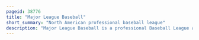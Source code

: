 ```yaml
---
pageid: 38776
title: "Major League Baseball"
short_summary: "North American professional baseball league"
description: "Major League Baseball is a professional Baseball League and the highest Level of professional Baseball in North America. One of the major professional Sports Leagues in the United States and Canada, Mlb comprises 30 Teams, divided equally between the National League and the American League, with 29 in the United States and 1 in Canada. Formed in 1876 and 1901, respectively, the Nl and Al cemented their Cooperation with the National Agreement in 1903, making Mlb the oldest major professional Sports League in the World. They remained legally separate Entities until 2000 when they merged into one Organization led by Commissioner of Baseball. Mlb is headquartered in midtown Manhattan."
---
```

